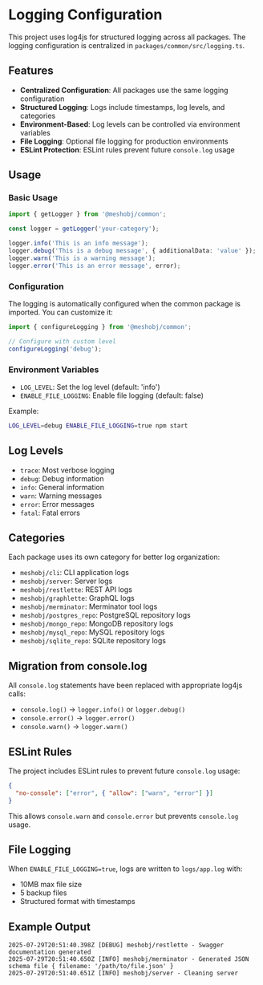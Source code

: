 # Logging Configuration

This project uses log4js for structured logging across all packages. The logging configuration is centralized in `packages/common/src/logging.ts`.

## Features

- **Centralized Configuration**: All packages use the same logging configuration
- **Structured Logging**: Logs include timestamps, log levels, and categories
- **Environment-Based**: Log levels can be controlled via environment variables
- **File Logging**: Optional file logging for production environments
- **ESLint Protection**: ESLint rules prevent future `console.log` usage

## Usage

### Basic Usage

```typescript
import { getLogger } from '@meshobj/common';

const logger = getLogger('your-category');

logger.info('This is an info message');
logger.debug('This is a debug message', { additionalData: 'value' });
logger.warn('This is a warning message');
logger.error('This is an error message', error);
```

### Configuration

The logging is automatically configured when the common package is imported. You can customize it:

```typescript
import { configureLogging } from '@meshobj/common';

// Configure with custom level
configureLogging('debug');
```

### Environment Variables

- `LOG_LEVEL`: Set the log level (default: 'info')
- `ENABLE_FILE_LOGGING`: Enable file logging (default: false)

Example:
```bash
LOG_LEVEL=debug ENABLE_FILE_LOGGING=true npm start
```

## Log Levels

- `trace`: Most verbose logging
- `debug`: Debug information
- `info`: General information
- `warn`: Warning messages
- `error`: Error messages
- `fatal`: Fatal errors

## Categories

Each package uses its own category for better log organization:

- `meshobj/cli`: CLI application logs
- `meshobj/server`: Server logs
- `meshobj/restlette`: REST API logs
- `meshobj/graphlette`: GraphQL logs
- `meshobj/merminator`: Merminator tool logs
- `meshobj/postgres_repo`: PostgreSQL repository logs
- `meshobj/mongo_repo`: MongoDB repository logs
- `meshobj/mysql_repo`: MySQL repository logs
- `meshobj/sqlite_repo`: SQLite repository logs

## Migration from console.log

All `console.log` statements have been replaced with appropriate log4js calls:

- `console.log()` → `logger.info()` or `logger.debug()`
- `console.error()` → `logger.error()`
- `console.warn()` → `logger.warn()`

## ESLint Rules

The project includes ESLint rules to prevent future `console.log` usage:

```json
{
  "no-console": ["error", { "allow": ["warn", "error"] }]
}
```

This allows `console.warn` and `console.error` but prevents `console.log` usage.

## File Logging

When `ENABLE_FILE_LOGGING=true`, logs are written to `logs/app.log` with:
- 10MB max file size
- 5 backup files
- Structured format with timestamps

## Example Output

```
2025-07-29T20:51:40.398Z [DEBUG] meshobj/restlette - Swagger documentation generated
2025-07-29T20:51:40.650Z [INFO] meshobj/merminator - Generated JSON schema file { filename: '/path/to/file.json' }
2025-07-29T20:51:40.651Z [INFO] meshobj/server - Cleaning server
``` 